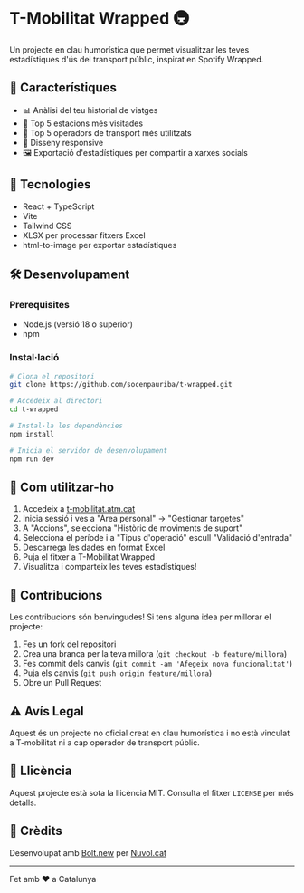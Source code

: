 # T-Mobilitat Wrapped 🚇

Un projecte en clau humorística que permet visualitzar les teves estadístiques d'ús del transport públic, inspirat en Spotify Wrapped.

## 🌟 Característiques

- 📊 Anàlisi del teu historial de viatges
- 🚉 Top 5 estacions més visitades
- 🚌 Top 5 operadors de transport més utilitzats
- 📱 Disseny responsive
- 🖼️ Exportació d'estadístiques per compartir a xarxes socials

## 🚀 Tecnologies

- React + TypeScript
- Vite
- Tailwind CSS
- XLSX per processar fitxers Excel
- html-to-image per exportar estadístiques

## 🛠️ Desenvolupament

### Prerequisites

- Node.js (versió 18 o superior)
- npm

### Instal·lació

```bash
# Clona el repositori
git clone https://github.com/socenpauriba/t-wrapped.git

# Accedeix al directori
cd t-wrapped

# Instal·la les dependències
npm install

# Inicia el servidor de desenvolupament
npm run dev
```

## 📖 Com utilitzar-ho

1. Accedeix a [t-mobilitat.atm.cat](https://t-mobilitat.atm.cat/)
2. Inicia sessió i ves a "Àrea personal" → "Gestionar targetes"
3. A "Accions", selecciona "Històric de moviments de suport"
4. Selecciona el període i a "Tipus d'operació" escull "Validació d'entrada"
5. Descarrega les dades en format Excel
6. Puja el fitxer a T-Mobilitat Wrapped
7. Visualitza i comparteix les teves estadístiques!

## 🤝 Contribucions

Les contribucions són benvingudes! Si tens alguna idea per millorar el projecte:

1. Fes un fork del repositori
2. Crea una branca per la teva millora (`git checkout -b feature/millora`)
3. Fes commit dels canvis (`git commit -am 'Afegeix nova funcionalitat'`)
4. Puja els canvis (`git push origin feature/millora`)
5. Obre un Pull Request

## ⚠️ Avís Legal

Aquest és un projecte no oficial creat en clau humorística i no està vinculat a T-mobilitat ni a cap operador de transport públic.

## 📝 Llicència

Aquest projecte està sota la llicència MIT. Consulta el fitxer `LICENSE` per més detalls.

## 💖 Crèdits

Desenvolupat amb [Bolt.new](https://bolt.new) per [Nuvol.cat](https://nuvol.cat)

---

Fet amb ❤️ a Catalunya